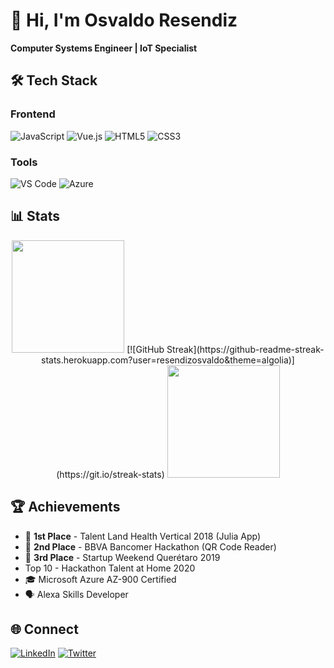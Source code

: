 # 👋 Hi, I'm Osvaldo Resendiz

**Computer Systems Engineer | IoT Specialist**

## 🛠 Tech Stack

### Frontend
![JavaScript](https://img.shields.io/badge/JavaScript-F7DF1E?logo=javascript&logoColor=black)
![Vue.js](https://img.shields.io/badge/Vue.js-4FC08D?logo=vuedotjs&logoColor=white)
![HTML5](https://img.shields.io/badge/HTML5-E34F26?logo=html5&logoColor=white)
![CSS3](https://img.shields.io/badge/CSS3-1572B6?logo=css3&logoColor=white)

### Tools
![VS Code](https://img.shields.io/badge/VS_Code-007ACC?logo=visual-studio-code&logoColor=white)
![Azure](https://img.shields.io/badge/Azure-0089D6?logo=microsoft-azure&logoColor=white)

## 📊 Stats

<div align="center">
  <img height="180em" src="https://github-readme-stats.vercel.app/api/top-langs/?username=resendizosvaldo&layout=compact&theme=algolia"/>
  [![GitHub Streak](https://github-readme-streak-stats.herokuapp.com?user=resendizosvaldo&theme=algolia)](https://git.io/streak-stats)
  <img height="180em" src="https://github-readme-streak-stats.herokuapp.com/?user=resendizosvaldo&theme=algolia"/>
</div>

## 🏆 Achievements

- 🥇 **1st Place** - Talent Land Health Vertical 2018 (Julia App)
- 🥈 **2nd Place** - BBVA Bancomer Hackathon (QR Code Reader)
- 🥉 **3rd Place** - Startup Weekend Querétaro 2019
- Top 10 - Hackathon Talent at Home 2020
- 🎓 Microsoft Azure AZ-900 Certified
- 🗣 Alexa Skills Developer

## 🌐 Connect
[![LinkedIn](https://img.shields.io/badge/LinkedIn-0A66C2?logo=linkedin&logoColor=white)](https://www.linkedin.com/in/osvaldo-resendiz-resendiz-b12486162/)
[![Twitter](https://img.shields.io/badge/Twitter-1DA1F2?logo=twitter&logoColor=white)](tu_enlace_twitter)

<!--
**resendizosvaldo/resendizosvaldo** is a ✨ _special_ ✨ repository because its `README.md` (this file) appears on your GitHub profile.

Here are some ideas to get you started:

- 🔭 I’m currently working on ...
- 🌱 I’m currently learning ...
- 👯 I’m looking to collaborate on ...
- 🤔 I’m looking for help with ...
- 💬 Ask me about ...
- 📫 How to reach me: ...
- 😄 Pronouns: ...
- ⚡ Fun fact: ...
-->
